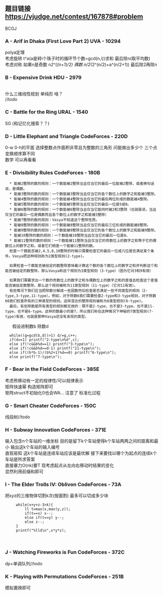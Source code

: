 ## 题目链接 https://vjudge.net/contest/167878#problem
BCGJ

### A - Arif in Dhaka (First Love Part 2) UVA - 10294 
polya定理 <br>
考虑旋转 t^a(a是转i个珠子时的循环节个数=gcd(n,i))求和 最后除n(取平均数)<br>
考虑对称 如果n是奇数 n*2^((n+1)/2) 偶数 n/2*(2^(n/2)+a^(n/2+1)) 最后除2再除n <br>

### B - Expensive Drink HDU - 2979 
<br>什么三维线性规划 单纯形 啥？
<br> //todo
<br>

### C - Battle for the Ring URAL - 1540 
SG (和记忆化搜索？？)

### D - Little Elephant and Triangle CodeForces - 220D 
0-w 0-h的平面 选择整数点作面积非零且为整数的三角形 问能做出多少个 三个点变换顺序算不同<br>
数学 可以再看看

### E - Divisibility Rules CodeForces - 180B 
      * 能被2整除的数的规则：一个数能被2整除当且仅当它的最后一位能被2整除，或者换句话说，是偶数。
      * 能被3整除的数的规则：一个数能被3整除当且仅当它的各个数位上的数字之和能被3整除。
      * 能被4整除的数的规则：一个数能被4整除当且仅当它的最后两位形成的数能被4整除。
      * 能被5整除的数的规则：一个数能被5整除当且仅当它的最后一位是5或0。
      * 能被6整除的数的规则：一个数能被6整除当且仅当它能同时被2和3整除（也就是说，当且仅当它的最后一位是偶数而且各个数位上的数字之和能被3整除）
      * 能被7整除的数的规则：Vasya不知道这个整除性质。
      * 能被8整除的数的规则：一个数能被8整除当且仅当它的最后三位形成的数能被8整除。
      * 能被9整除的数的规则：一个数能被9整除当且仅当它的各个数位上的数字之和能被9整除。
      * 能被10整除的数的规则：一个数能被10整除当且仅当它的最后一位是0。
      * 能被11整除的数的规则：一个数能被11整除当且仅当它的奇数位上的数字之和等于它的偶数位上的数字之和，或者它们相差一个能被11整除的数。
      检查一个数能否被2,4,5,8,10整除的时候只需要检查它的最后一位或几位是否满足某个条件。Vasya把这种规则称为2类型规则(2-type)。
      
      如果检查一个数能否被给定的数整除意味着计算这个数的各个数位上的数字之和并判断这个和能否被给定的数整除，那么Vasya称这个规则为3类型规则（3-type）（因为它对3和9有效）
      
      如果我们需要求出一个数的奇数位上的数字之和与偶数位上的数字之和的差值去检查这个差值能否被给定数整除，那么这个规则被称为11类型规则（11-type）（它对11有效）。
      有些情况下我们应当把除数分解成一些因数然后检查是否满足一些不同类型的规则（2-type,3-type,11-type）。例如，对于除数6我们需要检查2-type和3-type规则，对于除数66我们检查所有的三种类型的规则。这样混合的整除规则被称为6类型规则(6-type)。
      最后，有些除数是所有类型的规则都无效的：既不是2-type，也不是3-type，也不是11-type，也不是6-type。这样的数最小的是7，所以我们称在这种情况下神秘的7类型规则(7-type)有效，也就是那种Vasya还没有发现的类型。
      
假设进制数b 除数d 

      while((g=gcd(b,d))>1) d/=g,c++;
      if(d==1) printf("2-type\n%d",c);
      else if(!c&&b%d==1) printf("3-type\n");
      else if(!c&&b%d==d-1) printf("11-type\n");
      else if((b*b-1)/(b%2+1)%d==0) printf("6-type\n");
      else printf("7-type\n");
      
### F - Bear in the Field CodeForces - 385E 
考虑熊移动有一定的规律性/可以规律表示<br>
矩阵快速幂 构造矩阵即可<br>
矩阵struct不初始化0也会WA... 注意了 标准化过程
### G - Smart Cheater CodeForces - 150C 
线段树//todo
### H - Subway Innovation CodeForces - 371E 
输入包含n个车站的一维坐标 目的是留下k个车站使得k个车站两两之间的距离和最小 输出这k个车站的输入编号<br>
直观易知 这k个车站是连续车站应该是最优解 接下来要找以哪个为起点的连续k个车站是所求答案<br>
直接暴力O(nk)要T 现考虑起点从左向右移动时结果的变化<br>
显然利用前缀和即可

### I - The Elder Trolls IV: Oblivon CodeForces - 73A 
把x*y*z的三维物体切割k次(按面割) 最多可以切成多少块

         while(x+y+z-3>k){
             ll t=max(x,max(y,z));
             if(t==x) x--;
             else if(t==y) y--;
             else z--;
         }
         printf("%lld\n",x*y*z);
      
 ### J - Watching Fireworks is Fun CodeForces - 372C 
 dp+单调队列//todo
 ### K - Playing with Permutations CodeForces - 251B 
 模拟置换即可
      
